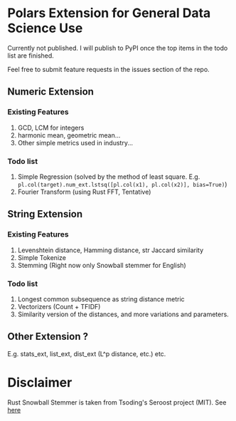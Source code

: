 # Polars Extension for General Data Science Use

Currently not published. I will publish to PyPI once the top items in the todo list are finished.

Feel free to submit feature requests in the issues section of the repo.


## Numeric Extension

### Existing Features

1. GCD, LCM for integers
2. harmonic mean, geometric mean...
3. Other simple metrics used in industry...

### Todo list

1. Simple Regression (solved by the method of least square. E.g. `pl.col(target).num_ext.lstsq([pl.col(x1), pl.col(x2)], bias=True)`)
2. Fourier Transform (using Rust FFT, Tentative)

## String Extension

### Existing Features

1. Levenshtein distance, Hamming distance, str Jaccard similarity
2. Simple Tokenize
3. Stemming (Right now only Snowball stemmer for English)

### Todo list

1. Longest common subsequence as string distance metric
2. Vectorizers (Count + TFIDF)
3. Similarity version of the distances, and more variations and parameters.

## Other Extension ?

E.g. stats_ext, list_ext, dist_ext (L^p distance, etc.) etc.


# Disclaimer

Rust Snowball Stemmer is taken from Tsoding's Seroost project (MIT). See [here](https://github.com/tsoding/seroost)